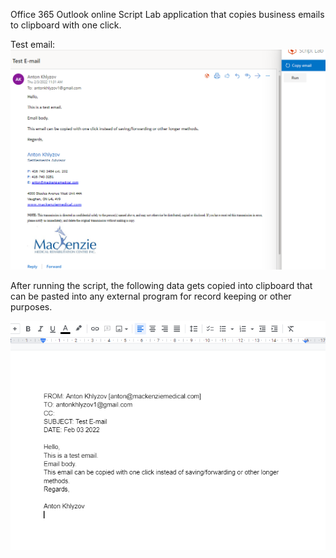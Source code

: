 Office 365 Outlook online Script Lab application that copies business emails to clipboard with one click.

Test email:
<img src = "https://github.com/AntonKhlyzov/CopyEmail/blob/main/copyemail1.png?raw=true">

After running the script, the following data gets copied into clipboard that can be pasted into any external program for record keeping or other purposes.  

<img src = "https://github.com/AntonKhlyzov/CopyEmail/blob/main/copyemail2.png?raw=true">
